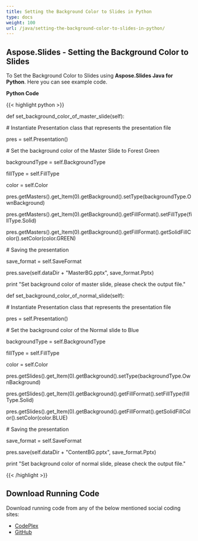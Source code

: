 ```yaml
---
title: Setting the Background Color to Slides in Python
type: docs
weight: 100
url: /java/setting-the-background-color-to-slides-in-python/
---
```


## **Aspose.Slides - Setting the Background Color to Slides**
To Set the Background Color to Slides using **Aspose.Slides Java for Python**. Here you can see example code.

**Python Code**

{{< highlight python >}}

 def set_background_color_of_master_slide(self):

\# Instantiate Presentation class that represents the presentation file

pres = self.Presentation()

\# Set the background color of the Master Slide to Forest Green

backgroundType = self.BackgroundType

fillType = self.FillType

color = self.Color

pres.getMasters().get_Item(0).getBackground().setType(backgroundType.OwnBackground)

pres.getMasters().get_Item(0).getBackground().getFillFormat().setFillType(fillType.Solid)

pres.getMasters().get_Item(0).getBackground().getFillFormat().getSolidFillColor().setColor(color.GREEN)

\# Saving the presentation

save_format = self.SaveFormat

pres.save(self.dataDir + "MasterBG.pptx", save_format.Pptx)

print "Set background color of master slide, please check the output file."

def set_background_color_of_normal_slide(self):

\# Instantiate Presentation class that represents the presentation file

pres = self.Presentation()

\# Set the background color of the Normal slide to Blue

backgroundType = self.BackgroundType

fillType = self.FillType

color = self.Color

pres.getSlides().get_Item(0).getBackground().setType(backgroundType.OwnBackground)

pres.getSlides().get_Item(0).getBackground().getFillFormat().setFillType(fillType.Solid)

pres.getSlides().get_Item(0).getBackground().getFillFormat().getSolidFillColor().setColor(color.BLUE)

\# Saving the presentation

save_format = self.SaveFormat

pres.save(self.dataDir + "ContentBG.pptx", save_format.Pptx)

print "Set background color of normal slide, please check the output file."

{{< /highlight >}}
## **Download Running Code**
Download running code from any of the below mentioned social coding sites:

- [CodePlex](https://asposeslidesjavapython.codeplex.com/releases/view/620922)
- [GitHub](https://github.com/aspose-slides/Aspose.Slides-for-Java/releases/tag/Aspose.Slides_Java_for_Python-v1.0)
